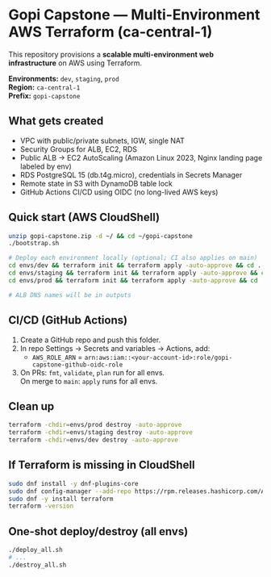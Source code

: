 # Gopi Capstone — Multi-Environment AWS Terraform (ca-central-1)

This repository provisions a **scalable multi-environment web infrastructure** on AWS using Terraform.

**Environments:** `dev`, `staging`, `prod`  
**Region:** `ca-central-1`  
**Prefix:** `gopi-capstone`

## What gets created
- VPC with public/private subnets, IGW, single NAT
- Security Groups for ALB, EC2, RDS
- Public ALB -> EC2 AutoScaling (Amazon Linux 2023, Nginx landing page labeled by env)
- RDS PostgreSQL 15 (db.t4g.micro), credentials in Secrets Manager
- Remote state in S3 with DynamoDB table lock
- GitHub Actions CI/CD using OIDC (no long-lived AWS keys)

## Quick start (AWS CloudShell)
```bash
unzip gopi-capstone.zip -d ~/ && cd ~/gopi-capstone
./bootstrap.sh

# Deploy each environment locally (optional; CI also applies on main)
cd envs/dev && terraform init && terraform apply -auto-approve && cd ../..
cd envs/staging && terraform init && terraform apply -auto-approve && cd ../..
cd envs/prod && terraform init && terraform apply -auto-approve && cd ../..

# ALB DNS names will be in outputs
```

## CI/CD (GitHub Actions)
1. Create a GitHub repo and push this folder.
2. In repo Settings → Secrets and variables → Actions, add:
   - `AWS_ROLE_ARN` = `arn:aws:iam::<your-account-id>:role/gopi-capstone-github-oidc-role`
3. On PRs: `fmt`, `validate`, `plan` run for all envs.  
   On merge to `main`: `apply` runs for all envs.

## Clean up
```bash
terraform -chdir=envs/prod destroy -auto-approve
terraform -chdir=envs/staging destroy -auto-approve
terraform -chdir=envs/dev destroy -auto-approve
```


## If Terraform is missing in CloudShell
```bash
sudo dnf install -y dnf-plugins-core
sudo dnf config-manager --add-repo https://rpm.releases.hashicorp.com/AmazonLinux/hashicorp.repo
sudo dnf -y install terraform
terraform -version
```

## One-shot deploy/destroy (all envs)
```bash
./deploy_all.sh
# ...
./destroy_all.sh
```
